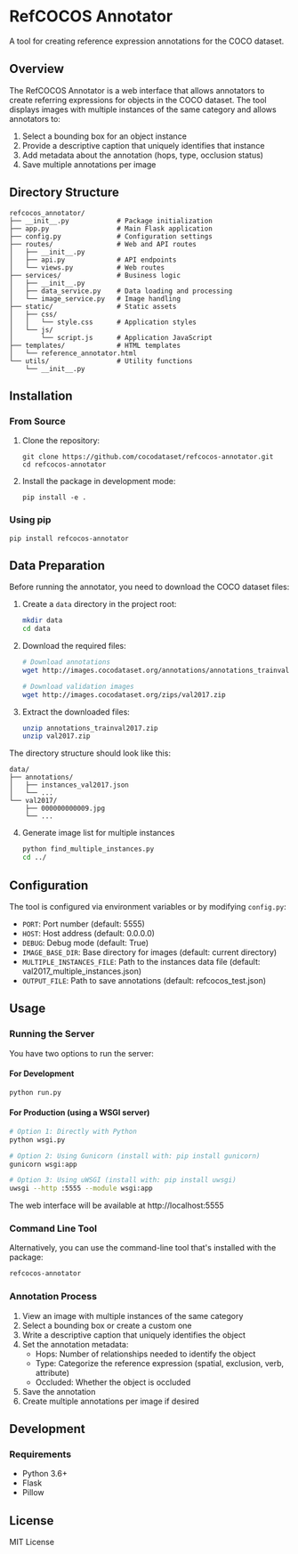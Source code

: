 # RefCOCOS Annotator

A tool for creating reference expression annotations for the COCO dataset.

## Overview

The RefCOCOS Annotator is a web interface that allows annotators to create referring expressions for objects in the COCO dataset. The tool displays images with multiple instances of the same category and allows annotators to:

1. Select a bounding box for an object instance
2. Provide a descriptive caption that uniquely identifies that instance
3. Add metadata about the annotation (hops, type, occlusion status)
4. Save multiple annotations per image

## Directory Structure

```
refcocos_annotator/
├── __init__.py            # Package initialization
├── app.py                 # Main Flask application
├── config.py              # Configuration settings
├── routes/                # Web and API routes
│   ├── __init__.py
│   ├── api.py             # API endpoints
│   └── views.py           # Web routes
├── services/              # Business logic
│   ├── __init__.py
│   ├── data_service.py    # Data loading and processing
│   └── image_service.py   # Image handling
├── static/                # Static assets
│   ├── css/
│   │   └── style.css      # Application styles
│   └── js/
│       └── script.js      # Application JavaScript
├── templates/             # HTML templates
│   └── reference_annotator.html
└── utils/                 # Utility functions
    └── __init__.py
```

## Installation

### From Source

1. Clone the repository:
   ```
   git clone https://github.com/cocodataset/refcocos-annotator.git
   cd refcocos-annotator
   ```

2. Install the package in development mode:
   ```
   pip install -e .
   ```

### Using pip

```
pip install refcocos-annotator
```

## Data Preparation

Before running the annotator, you need to download the COCO dataset files:

1. Create a `data` directory in the project root:
   ```bash
   mkdir data
   cd data
   ```

2. Download the required files:
   ```bash
   # Download annotations
   wget http://images.cocodataset.org/annotations/annotations_trainval2017.zip
   
   # Download validation images
   wget http://images.cocodataset.org/zips/val2017.zip
   ```

3. Extract the downloaded files:
   ```bash
   unzip annotations_trainval2017.zip
   unzip val2017.zip
   ```

The directory structure should look like this:
```
data/
├── annotations/
│   ├── instances_val2017.json
│   └── ...
└── val2017/
    ├── 000000000009.jpg
    └── ...
```

4. Generate image list for multiple instances
   ```bash
   python find_multiple_instances.py
   cd ../
   ```

## Configuration

The tool is configured via environment variables or by modifying `config.py`:

- `PORT`: Port number (default: 5555)
- `HOST`: Host address (default: 0.0.0.0)
- `DEBUG`: Debug mode (default: True)
- `IMAGE_BASE_DIR`: Base directory for images (default: current directory)
- `MULTIPLE_INSTANCES_FILE`: Path to the instances data file (default: val2017_multiple_instances.json)
- `OUTPUT_FILE`: Path to save annotations (default: refcocos_test.json)

## Usage

### Running the Server

You have two options to run the server:

#### For Development

```bash
python run.py
```

#### For Production (using a WSGI server)

```bash
# Option 1: Directly with Python
python wsgi.py

# Option 2: Using Gunicorn (install with: pip install gunicorn)
gunicorn wsgi:app

# Option 3: Using uWSGI (install with: pip install uwsgi)
uwsgi --http :5555 --module wsgi:app
```

The web interface will be available at http://localhost:5555

### Command Line Tool

Alternatively, you can use the command-line tool that's installed with the package:

```bash
refcocos-annotator
```

### Annotation Process

1. View an image with multiple instances of the same category
2. Select a bounding box or create a custom one
3. Write a descriptive caption that uniquely identifies the object
4. Set the annotation metadata:
   - Hops: Number of relationships needed to identify the object
   - Type: Categorize the reference expression (spatial, exclusion, verb, attribute)
   - Occluded: Whether the object is occluded
5. Save the annotation
6. Create multiple annotations per image if desired

## Development

### Requirements

- Python 3.6+
- Flask
- Pillow

## License

MIT License